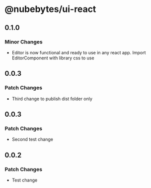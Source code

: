 # @nubebytes/ui-react

## 0.1.0

### Minor Changes

- Editor is now functional and ready to use in any react app. Import EditorComponent with library css to use

## 0.0.3

### Patch Changes

- Third change to publish dist folder only

## 0.0.3

### Patch Changes

- Second test change

## 0.0.2

### Patch Changes

- Test change
